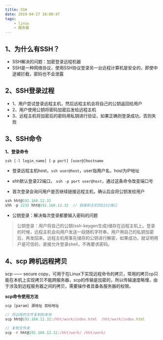 ```yaml
---
title: SSH
date: 2019-04-27 18:00:47
tags:
    - linux
    - 服务器
---
```


## 1、为什么有SSH？

- SSH解决的问题：加密登录远程机器
- SSH是一种网络协议，使用SSH协议登录另一台远程计算机是安全的，即使中途被拦截，密码也不会泄露

<!-- more -->

## 2、SSH登录过程
- 1、用户尝试登录远程主机，然后远程主机会将自己的公钥返回给用户
- 2、用户使用公钥将密码加密后发给远程主机
- 3、远程主机将加密后的密码用私钥进行验证，如果正确则登录成功，否则失败

## 3、SSH命令

**1、登录命令**
 
``` js
ssh [-l login_name] [-p port] [user@]hostname 
```
* 登录远程主机host，`ssh user@host`，user指用户名，host为IP地址

* shh默认登录22端口， `ssh -p port user@host`，通过这条命令改变端口号

* 首次登录会询问用户是否继续链接远程主机，确认后会将公钥发给用户

``` js
ssh hht@192.168.12.32
shh -p 2232 hht@192.168.12.32  // 链接到主机的2232端口
```

* 公钥登录：解决每次登录都要输入密码的问题

> 公钥登录：用户将自己的公钥(ssh-keygen生成)储存在远程主机上。登录的时候，远程主机会向用户发送一段随机字符串，用户用自己的私钥加密后，再发回来。远程主机用事先储存的公钥进行解密，如果成功，就证明用户是可信的，直接允许登录shell，不再要求密码。


## 4、scp 跨机远程拷贝
scp —— secure copy，可用于在Linux下实现远程命令的拷贝，常用的拷贝cp只能在本机上实现拷贝不能跨服务器，scp的传输是加密的，所以传输速度略慢，由于涉及到远程服务器之间的拷贝，需要操作者具备各服务器的权限。

**scp命令使用方法**

``` js
scp [param] 源地址 目标地址

// 将远程的文件复制到本地
scp hht@192.168.12.32:/hht/work/index.html  /hht/work/index.html

// 复制文件夹
scp -r hht@192.168.12.32:/hht/work/ /hht/work/
```